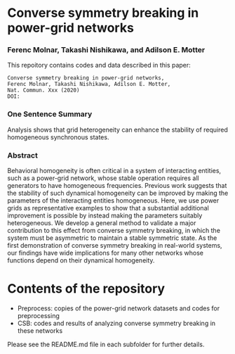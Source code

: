 # Converse symmetry breaking in power-grid networks
### Ferenc Molnar, Takashi Nishikawa, and Adilson E. Motter

This repoitory contains codes and data described in this paper:
```
Converse symmetry breaking in power-grid networks,
Ferenc Molnar, Takashi Nishikawa, Adilson E. Motter,
Nat. Commun. Xxx (2020)
DOI:
```

### One Sentence Summary
Analysis shows that grid heterogeneity can enhance the stability of required homogeneous synchronous states.

### Abstract
Behavioral homogeneity is often critical in a system of interacting entities, such
as a power-grid network, whose stable operation requires all generators to
have homogeneous frequencies. Previous work suggests that the stability of
such dynamical homogeneity can be improved by making the parameters of
the interacting entities homogeneous. Here, we use power grids as representative
examples to show that a substantial additional improvement is possible by
instead making the parameters suitably heterogeneous. We develop a general
method to validate a major contribution to this effect from converse symmetry
breaking, in which the system must be asymmetric to maintain a stable
symmetric state. As the first demonstration of converse symmetry breaking in
real-world systems, our findings have wide implications for many other networks
whose functions depend on their dynamical homogeneity.

# Contents of the repository
- Preprocess: copies of the power-grid network datasets and codes for preprocessing
- CSB: codes and results of analyzing converse symmetry breaking in these networks

Please see the README.md file in each subfolder for further details.
